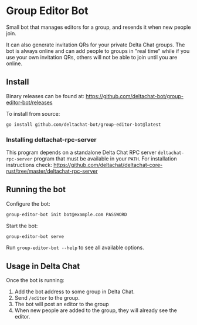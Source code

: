 # Group Editor Bot

Small bot that manages editors for a group,
and resends it when new people join.

It can also generate invitation QRs for your private Delta Chat groups. The bot is always online
and can add people to groups in "real time" while if you use your own invitation QRs, others will not be able
to join until you are online.

## Install

Binary releases can be found at: https://github.com/deltachat-bot/group-editor-bot/releases

To install from source:

```sh
go install github.com/deltachat-bot/group-editor-bot@latest
```

### Installing deltachat-rpc-server

This program depends on a standalone Delta Chat RPC server `deltachat-rpc-server` program that must be
available in your `PATH`. For installation instructions check:
https://github.com/deltachat/deltachat-core-rust/tree/master/deltachat-rpc-server

## Running the bot

Configure the bot:

```sh
group-editor-bot init bot@example.com PASSWORD
```

Start the bot:

```sh
group-editor-bot serve
```

Run `group-editor-bot --help` to see all available options.


## Usage in Delta Chat

Once the bot is running:

1. Add the bot address to some group in Delta Chat.
2. Send `/editor` to the group.
3. The bot will post an editor to the group
4. When new people are added to the group,
   they will already see the editor.

